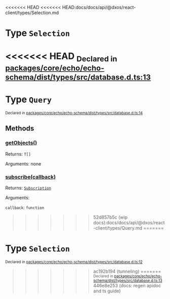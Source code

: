 <<<<<<< HEAD
<<<<<<< HEAD:docs/docs/api/@dxos/react-client/types/Selection.md
# Type `Selection`
<<<<<<< HEAD
<sub>Declared in [packages/core/echo/echo-schema/dist/types/src/database.d.ts:13]()</sub>
=======
# Type `Query`
<sub>Declared in [packages/core/echo/echo-schema/dist/types/src/database.d.ts:14]()</sub>




## Methods
### [getObjects()]()


Returns: <code>T[]</code>

Arguments: none

### [subscribe(callback)]()


Returns: <code>[Subscription](/api/@dxos/react-client/types/Subscription)</code>

Arguments: 

`callback`: <code>function</code>
>>>>>>> 52d857b5c (wip docs):docs/docs/api/@dxos/react-client/types/Query.md
=======
# Type `Selection`
<sub>Declared in [packages/core/echo/echo-schema/dist/types/src/database.d.ts:12]()</sub>
>>>>>>> ac192b194 (tunneling)
=======
<sub>Declared in [packages/core/echo/echo-schema/dist/types/src/database.d.ts:13]()</sub>
>>>>>>> 446e8e253 (docs: regen apidoc and ts guide)
